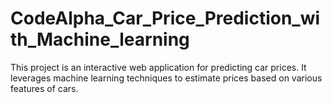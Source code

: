 # CodeAlpha_Car_Price_Prediction_with_Machine_learning
This project is an interactive web application for predicting car prices. It leverages machine learning techniques to estimate prices based on various features of cars.
